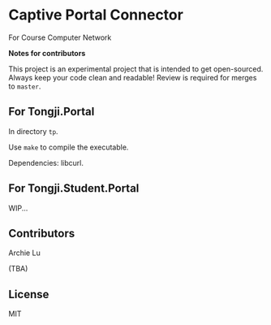 # Captive Portal Connector

For Course Computer Network

**Notes for contributors**

This project is an experimental project that
is intended to get open-sourced.
Always keep your code clean and readable!
Review is required for merges to `master`.

## For Tongji.Portal

In directory `tp`.

Use `make` to compile the executable.

Dependencies: libcurl.

## For Tongji.Student.Portal

WIP...

## Contributors

Archie Lu

(TBA)

## License

MIT
